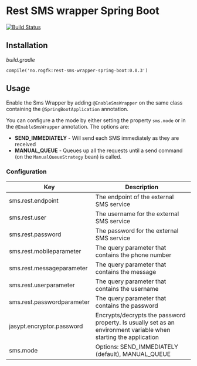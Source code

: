 # Rest SMS wrapper Spring Boot

[![Build Status](https://travis-ci.org/Rogaland/rest-sms-wrapper-spring-boot.svg?branch=master)](https://travis-ci.org/Rogaland/rest-sms-wrapper-spring-boot)

## Installation

_build.gradle_
```
compile('no.rogfk:rest-sms-wrapper-spring-boot:0.0.3')
```

## Usage

Enable the Sms Wrapper by adding `@EnableSmsWrapper` on the same class containing the `@SpringBootApplication` annotation.  

You can configure a the mode by either setting the property `sms.mode` or in the `@EnableSmsWrapper` annotation.
The options are:
* __SEND_IMMEDIATELY__ - Will send each SMS immediately as they are received
* __MANUAL_QUEUE__ - Queues up all the requests until a send command (on the `ManualQueueStrategy` bean) is called.

### Configuration
| Key | Description |
|-----|----------|
| sms.rest.endpoint | The endpoint of the external SMS service |
| sms.rest.user | The username for the external SMS service |
| sms.rest.password | The password for the external SMS service |
| sms.rest.mobileparameter | The query parameter that contains the phone number |
| sms.rest.messageparameter | The query parameter that contains the message |
| sms.rest.userparameter | The query parameter that contains the username |
| sms.rest.passwordparameter | The query parameter that contains the password |
| jasypt.encryptor.password | Encrypts/decrypts the password property. Is usually set as an environment variable when starting the application |
| sms.mode | Options: SEND_IMMEDIATELY (default), MANUAL_QUEUE |